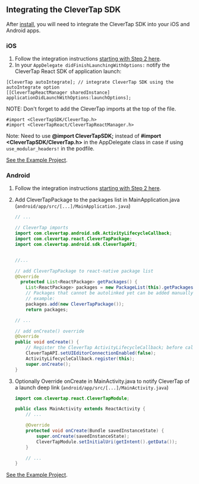 ## Integrating the CleverTap SDK

After [install](./install.md), you will need to integrate the CleverTap SDK into your iOS and Android apps.

### iOS
1. Follow the integration instructions [starting with Step 2 here](https://support.clevertap.com/docs/ios/getting-started.html).
2. In your `AppDelegate didFinishLaunchingWithOptions:` notify the CleverTap React SDK of application launch:
```objc
[CleverTap autoIntegrate]; // integrate CleverTap SDK using the autoIntegrate option
[[CleverTapReactManager sharedInstance] applicationDidLaunchWithOptions:launchOptions];
```
NOTE:  Don't forget to add the CleverTap imports at the top of the file.
```objc
#import <CleverTapSDK/CleverTap.h>
#import <CleverTapReact/CleverTapReactManager.h>
```

Note: Need to use **@import CleverTapSDK;** instead of **#import <CleverTapSDK/CleverTap.h>** in the AppDelegate class in case if using ```use_modular_headers!``` in the podfile.

[See the Example Project](https://github.com/CleverTap/clevertap-react-native/blob/master/ExampleProject/ios/ExampleProject/AppDelegate.m).

### Android
1. Follow the integration instructions [starting with Step 2 here](https://support.clevertap.com/docs/android/getting-started.html).

2. Add CleverTapPackage to the packages list in MainApplication.java (`android/app/src/[...]/MainApplication.java`)
    ```java
    // ...

    // CleverTap imports
	import com.clevertap.android.sdk.ActivityLifecycleCallback; 
    import com.clevertap.react.CleverTapPackage; 
    import com.clevertap.android.sdk.CleverTapAPI;


    //...

    // add CleverTapPackage to react-native package list
    @Override
      protected List<ReactPackage> getPackages() {
        List<ReactPackage> packages = new PackageList(this).getPackages(); 
        // Packages that cannot be autolinked yet can be added manually here, for 
        // example: 
        packages.add(new CleverTapPackage()); 
        return packages;

    // ...

    // add onCreate() override
    @Override
    public void onCreate() {
	    // Register the CleverTap ActivityLifecycleCallback; before calling super
        CleverTapAPI.setUIEditorConnectionEnabled(false);
        ActivityLifecycleCallback.register(this);	
        super.onCreate();
    }
    ```

3. Optionally Override onCreate in MainActivity.java to notify CleverTap of a launch deep link  (`android/app/src/[...]/MainActivity.java`)
    ```java
	import com.clevertap.react.CleverTapModule;

    public class MainActivity extends ReactActivity {
		// ...

		@Override
   		protected void onCreate(Bundle savedInstanceState) {
        	super.onCreate(savedInstanceState);
        	CleverTapModule.setInitialUri(getIntent().getData());
    	}

        // ...
    }
    ```
[See the Example Project](https://github.com/CleverTap/clevertap-react-native/tree/master/ExampleProject/android/app/src/main).

